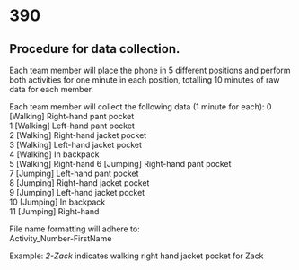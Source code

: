 # 390

## Procedure for data collection.
Each team member will place the phone in 5 different positions and perform both activities for one minute in each position, totalling 10 minutes of raw data for each member. 

Each team member will collect the following data (1 minute for each):
0 [Walking] Right-hand pant pocket  
1 [Walking] Left-hand pant pocket  
2 [Walking] Right-hand jacket pocket  
3 [Walking] Left-hand jacket pocket  
4 [Walking] In backpack  
5 [Walking] Right-hand
6 [Jumping] Right-hand pant pocket  
7 [Jumping] Left-hand pant pocket  
8 [Jumping] Right-hand jacket pocket  
9 [Jumping] Left-hand jacket pocket  
10 [Jumping] In backpack  
11 [Jumping] Right-hand
  
  
File name formatting will adhere to:  
Activity_Number-FirstName
  
Example:
*2-Zack* indicates walking right hand jacket pocket for Zack
